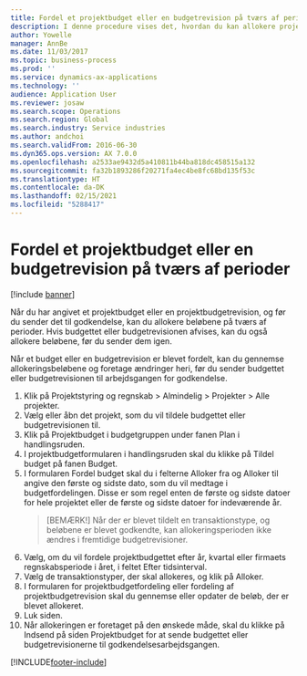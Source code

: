 ```yaml
---
title: Fordel et projektbudget eller en budgetrevision på tværs af perioder
description: I denne procedure vises det, hvordan du kan allokere projektbudgetbeløb på tværs af perioder.
author: Yowelle
manager: AnnBe
ms.date: 11/03/2017
ms.topic: business-process
ms.prod: ''
ms.service: dynamics-ax-applications
ms.technology: ''
audience: Application User
ms.reviewer: josaw
ms.search.scope: Operations
ms.search.region: Global
ms.search.industry: Service industries
ms.author: andchoi
ms.search.validFrom: 2016-06-30
ms.dyn365.ops.version: AX 7.0.0
ms.openlocfilehash: a2533ae9432d5a410811b44ba818dc458515a132
ms.sourcegitcommit: fa32b1893286f20271fa4ec4be8fc68bd135f53c
ms.translationtype: HT
ms.contentlocale: da-DK
ms.lasthandoff: 02/15/2021
ms.locfileid: "5288417"
---
```

# <a name="allocate-a-project-budget-or-budget-revision-across-periods"></a>Fordel et projektbudget eller en budgetrevision på tværs af perioder

[!include [banner](../../includes/banner.md)]

Når du har angivet et projektbudget eller en projektbudgetrevision, og før du sender det til godkendelse, kan du allokere beløbene på tværs af perioder. Hvis budgettet eller budgetrevisionen afvises, kan du også allokere beløbene, før du sender dem igen. 

Når et budget eller en budgetrevision er blevet fordelt, kan du gennemse allokeringsbeløbene og foretage ændringer heri, før du sender budgettet eller budgetrevisionen til arbejdsgangen for godkendelse. 

1. Klik på Projektstyring og regnskab > Almindelig > Projekter > Alle projekter. 
2. Vælg eller åbn det projekt, som du vil tildele budgettet eller budgetrevisionen til. 
3. Klik på Projektbudget i budgetgruppen under fanen Plan i handlingsruden. 
4. I projektbudgetformularen i handlingsruden skal du klikke på Tildel budget på fanen Budget. 
5. I formularen Fordel budget skal du i felterne Alloker fra og Alloker til angive den første og sidste dato, som du vil medtage i budgetfordelingen. Disse er som regel enten de første og sidste datoer for hele projektet eller de første og sidste datoer for indeværende år.  
   > [BEMÆRK!] Når der er blevet tildelt en transaktionstype, og beløbene er blevet godkendte, kan allokeringsperioden ikke ændres i fremtidige budgetrevisioner. 
6. Vælg, om du vil fordele projektbudgettet efter år, kvartal eller firmaets regnskabsperiode i året, i feltet Efter tidsinterval.
7. Vælg de transaktionstyper, der skal allokeres, og klik på Alloker. 
8. I formularen for projektbudgetfordeling eller fordeling af projektbudgetrevision skal du gennemse eller opdater de beløb, der er blevet allokeret. 
9. Luk siden.
10. Når allokeringen er foretaget på den ønskede måde, skal du klikke på Indsend på siden Projektbudget for at sende budgettet eller budgetrevisionerne til godkendelsesarbejdsgangen.  




[!INCLUDE[footer-include](../../includes/footer-banner.md)]